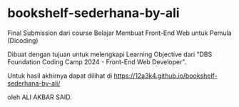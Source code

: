# bookshelf-sederhana-by-ali
Final Submission dari course Belajar Membuat Front-End Web untuk Pemula (Dicoding)

Dibuat dengan tujuan untuk melengkapi Learning Objective dari "DBS Foundation Coding Camp 2024 - Front-End Web Developer".

Untuk hasil akhirnya dapat dilihat di https://12a3k4.github.io/bookshelf-sederhana-by-ali/

oleh ALI AKBAR SAID.
